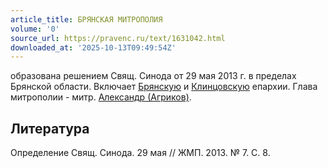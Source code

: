 ```yaml
---
article_title: БРЯНСКАЯ МИТРОПОЛИЯ
volume: '0'
source_url: https://pravenc.ru/text/1631042.html
downloaded_at: '2025-10-13T09:49:54Z'
---
```


образована решением Свящ. Синода от 29 мая 2013 г. в пределах Брянской области. Включает [Брянскую](https://pravenc.ru/text/Брянскую.html) и [Клинцовскую](https://pravenc.ru/text/Клинцовскую.html) епархии. Глава митрополии - митр. [Александр (Агриков)](<https://pravenc.ru/text/Александр (Агриков).html>).

## Литература

Определение Свящ. Синода. 29 мая // ЖМП. 2013. № 7. С. 8.
